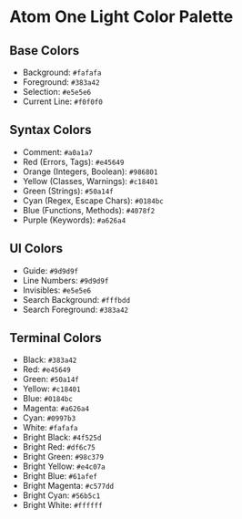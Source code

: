 # Atom One Light Color Palette

## Base Colors
- Background: `#fafafa`
- Foreground: `#383a42`
- Selection: `#e5e5e6`
- Current Line: `#f0f0f0`

## Syntax Colors
- Comment: `#a0a1a7`
- Red (Errors, Tags): `#e45649`
- Orange (Integers, Boolean): `#986801`
- Yellow (Classes, Warnings): `#c18401`
- Green (Strings): `#50a14f`
- Cyan (Regex, Escape Chars): `#0184bc`
- Blue (Functions, Methods): `#4078f2`
- Purple (Keywords): `#a626a4`

## UI Colors
- Guide: `#9d9d9f`
- Line Numbers: `#9d9d9f`
- Invisibles: `#e5e5e6`
- Search Background: `#fffbdd`
- Search Foreground: `#383a42`

## Terminal Colors
- Black: `#383a42`
- Red: `#e45649`
- Green: `#50a14f`
- Yellow: `#c18401`
- Blue: `#0184bc`
- Magenta: `#a626a4`
- Cyan: `#0997b3`
- White: `#fafafa`
- Bright Black: `#4f525d`
- Bright Red: `#df6c75`
- Bright Green: `#98c379`
- Bright Yellow: `#e4c07a`
- Bright Blue: `#61afef`
- Bright Magenta: `#c577dd`
- Bright Cyan: `#56b5c1`
- Bright White: `#ffffff`